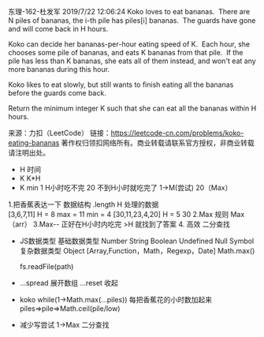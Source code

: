 
东理-162-杜发军 2019/7/22 12:06:24
Koko loves to eat bananas.  There are N piles of bananas, the i-th pile has piles[i] bananas.  The guards have gone and will come back in H hours.

Koko can decide her bananas-per-hour eating speed of K.  Each hour, she chooses some pile of bananas, and eats K bananas from that pile.  If the pile has less than K bananas, she eats all of them instead, and won't eat any more bananas during this hour.

Koko likes to eat slowly, but still wants to finish eating all the bananas before the guards come back.

Return the minimum integer K such that she can eat all the bananas within H hours.

来源：力扣（LeetCode）
链接：https://leetcode-cn.com/problems/koko-eating-bananas
著作权归领扣网络所有。商业转载请联系官方授权，非商业转载请注明出处。


- H 时间
- K K*H
- K min 1 H小时吃不完    20 不到H小时就吃完了       1->M(尝试)  20（Max）

1.把香蕉表达一下  数据结构 .length  H 
处理的数据  
[3,6,7,11] H = 8
max = 11 min = 4
[30,11,23,4,20] H = 5    30
2.Max  规则 Max（arr）
3.Max--  正好在H小时内吃完  >H  就找到了答案
4. 高效 二分查找

- JS数据类型
    基础数据类型 Number String Boolean Undefined Null Symbol
    复杂数据类型 Object [Array,Function，Math，Regexp，Date]
    Math.max()

    fs.readFile(path)


- ...spread 展开数组
    ...reset 收起

- koko 
    while(1->Math.max(...piles)) 每把香蕉花的小时数加起来
    piles=>pile=>Math.ceil(pile/low)
- 减少写尝试
    1->Max 二分查找